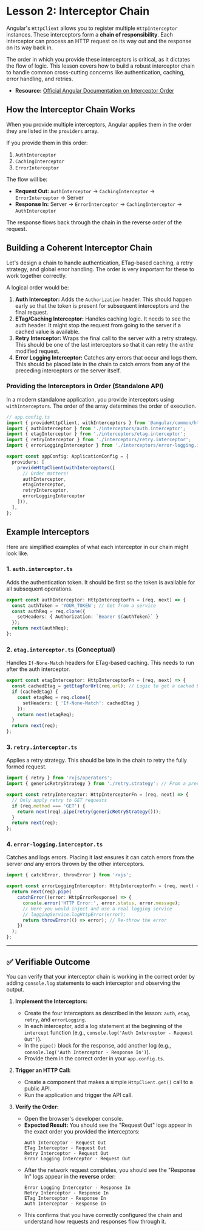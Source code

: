 # Lesson 2: Interceptor Chain

Angular's `HttpClient` allows you to register multiple `HttpInterceptor` instances. These interceptors form a **chain of responsibility**. Each interceptor can process an HTTP request on its way out and the response on its way back in.

The order in which you provide these interceptors is critical, as it dictates the flow of logic. This lesson covers how to build a robust interceptor chain to handle common cross-cutting concerns like authentication, caching, error handling, and retries.

- **Resource:** [Official Angular Documentation on Interceptor Order](https://angular.io/guide/http-interceptors#interceptor-order)

## How the Interceptor Chain Works

When you provide multiple interceptors, Angular applies them in the order they are listed in the `providers` array.

If you provide them in this order:
1.  `AuthInterceptor`
2.  `CachingInterceptor`
3.  `ErrorInterceptor`

The flow will be:
-   **Request Out:** `AuthInterceptor` -> `CachingInterceptor` -> `ErrorInterceptor` -> Server
-   **Response In:** Server -> `ErrorInterceptor` -> `CachingInterceptor` -> `AuthInterceptor`

The response flows back through the chain in the reverse order of the request.

## Building a Coherent Interceptor Chain

Let's design a chain to handle authentication, ETag-based caching, a retry strategy, and global error handling. The order is very important for these to work together correctly.

A logical order would be:
1.  **Auth Interceptor:** Adds the `Authorization` header. This should happen early so that the token is present for subsequent interceptors and the final request.
2.  **ETag/Caching Interceptor:** Handles caching logic. It needs to see the auth header. It might stop the request from going to the server if a cached value is available.
3.  **Retry Interceptor:** Wraps the final call to the server with a retry strategy. This should be one of the last interceptors so that it can retry the *entire* modified request.
4.  **Error Logging Interceptor:** Catches any errors that occur and logs them. This should be placed late in the chain to catch errors from any of the preceding interceptors or the server itself.

### Providing the Interceptors in Order (Standalone API)

In a modern standalone application, you provide interceptors using `withInterceptors`. The order of the array determines the order of execution.

```typescript
// app.config.ts
import { provideHttpClient, withInterceptors } from '@angular/common/http';
import { authInterceptor } from './interceptors/auth.interceptor';
import { etagInterceptor } from './interceptors/etag.interceptor';
import { retryInterceptor } from './interceptors/retry.interceptor';
import { errorLoggingInterceptor } from './interceptors/error-logging.interceptor';

export const appConfig: ApplicationConfig = {
  providers: [
    provideHttpClient(withInterceptors([
      // Order matters!
      authInterceptor,
      etagInterceptor,
      retryInterceptor,
      errorLoggingInterceptor
    ])),
  ],
};
```

## Example Interceptors

Here are simplified examples of what each interceptor in our chain might look like.

### 1. `auth.interceptor.ts`

Adds the authentication token. It should be first so the token is available for all subsequent operations.

```typescript
export const authInterceptor: HttpInterceptorFn = (req, next) => {
  const authToken = 'YOUR_TOKEN'; // Get from a service
  const authReq = req.clone({
    setHeaders: { Authorization: `Bearer ${authToken}` }
  });
  return next(authReq);
};
```

### 2. `etag.interceptor.ts` (Conceptual)

Handles `If-None-Match` headers for ETag-based caching. This needs to run after the auth interceptor.

```typescript
export const etagInterceptor: HttpInterceptorFn = (req, next) => {
  const cachedEtag = getEtagForUrl(req.url); // Logic to get a cached ETag
  if (cachedEtag) {
    const etagReq = req.clone({
      setHeaders: { 'If-None-Match': cachedEtag }
    });
    return next(etagReq);
  }
  return next(req);
};
```

### 3. `retry.interceptor.ts`

Applies a retry strategy. This should be late in the chain to retry the fully formed request.

```typescript
import { retry } from 'rxjs/operators';
import { genericRetryStrategy } from './retry.strategy'; // From a previous lesson

export const retryInterceptor: HttpInterceptorFn = (req, next) => {
  // Only apply retry to GET requests
  if (req.method === 'GET') {
    return next(req).pipe(retry(genericRetryStrategy()));
  }
  return next(req);
};
```

### 4. `error-logging.interceptor.ts`

Catches and logs errors. Placing it last ensures it can catch errors from the server *and* any errors thrown by the other interceptors.

```typescript
import { catchError, throwError } from 'rxjs';

export const errorLoggingInterceptor: HttpInterceptorFn = (req, next) => {
  return next(req).pipe(
    catchError((error: HttpErrorResponse) => {
      console.error('HTTP Error:', error.status, error.message);
      // Here you would inject and use a real logging service
      // loggingService.logHttpError(error);
      return throwError(() => error); // Re-throw the error
    })
  );
};
```

---

## ✅ Verifiable Outcome

You can verify that your interceptor chain is working in the correct order by adding `console.log` statements to each interceptor and observing the output.

1.  **Implement the Interceptors:**
    -   Create the four interceptors as described in the lesson: `auth`, `etag`, `retry`, and `errorLogging`.
    -   In each interceptor, add a log statement at the beginning of the `intercept` function (e.g., `console.log('Auth Interceptor - Request Out')`).
    -   In the `pipe()` block for the response, add another log (e.g., `console.log('Auth Interceptor - Response In')`).
    -   Provide them in the correct order in your `app.config.ts`.

2.  **Trigger an HTTP Call:**
    -   Create a component that makes a simple `HttpClient.get()` call to a public API.
    -   Run the application and trigger the API call.

3.  **Verify the Order:**
    -   Open the browser's developer console.
    -   **Expected Result:** You should see the "Request Out" logs appear in the exact order you provided the interceptors:
        ```
        Auth Interceptor - Request Out
        ETag Interceptor - Request Out
        Retry Interceptor - Request Out
        Error Logging Interceptor - Request Out
        ```
    -   After the network request completes, you should see the "Response In" logs appear in the **reverse** order:
        ```
        Error Logging Interceptor - Response In
        Retry Interceptor - Response In
        ETag Interceptor - Response In
        Auth Interceptor - Response In
        ```
    -   This confirms that you have correctly configured the chain and understand how requests and responses flow through it.